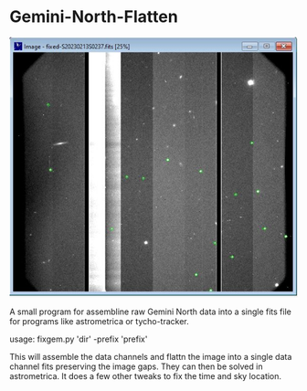 # Gemini-North-Flatten

![](prev.JPG)

A small program for assembline raw Gemini North data into a single fits file for programs like astrometrica or tycho-tracker.

usage: fixgem.py 'dir' -prefix 'prefix'

This will assemble the data channels and flattn the image into a single data channel fits preserving the image gaps. They can then be solved in astrometrica. It does a few other tweaks to fix the time and sky location.
